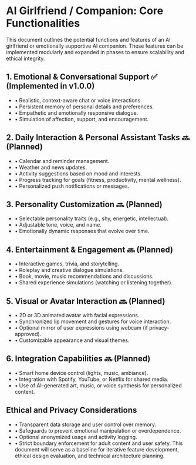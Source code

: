 # AI Girlfriend / Companion: Core Functionalities
This document outlines the potential functions and features of an AI girlfriend or emotionally supportive AI companion. These features can be implemented modularly and expanded in phases to ensure scalability and ethical integrity.
## 1. Emotional & Conversational Support ✅ (Implemented in v1.0.0)
- • Realistic, context-aware chat or voice interactions.
- • Persistent memory of personal details and preferences.
- • Empathetic and emotionally responsive dialogue.
- • Simulation of affection, support, and encouragement.
## 2. Daily Interaction & Personal Assistant Tasks 🔜 (Planned)
- • Calendar and reminder management.
- • Weather and news updates.
- • Activity suggestions based on mood and interests.
- • Progress tracking for goals (fitness, productivity, mental wellness).
- • Personalized push notifications or messages.
## 3. Personality Customization 🔜 (Planned)
- • Selectable personality traits (e.g., shy, energetic, intellectual).
- • Adjustable tone, voice, and name.
- • Emotionally dynamic responses that evolve over time.
## 4. Entertainment & Engagement 🔜 (Planned)
- • Interactive games, trivia, and storytelling.
- • Roleplay and creative dialogue simulations.
- • Book, movie, music recommendations and discussions.
- • Shared experience simulations (watching or listening together).
## 5. Visual or Avatar Interaction 🔜 (Planned)
- • 2D or 3D animated avatar with facial expressions.
- • Synchronized lip movement and gestures for voice interaction.
- • Optional mirror of user expressions using webcam (if privacy-approved).
- • Customizable appearance and visual themes.
## 6. Integration Capabilities 🔜 (Planned)
- • Smart home device control (lights, music, ambiance).
- • Integration with Spotify, YouTube, or Netflix for shared media.
- • Use of AI-generated art, music, or voice synthesis for personalized content.
## Ethical and Privacy Considerations
- • Transparent data storage and user control over memory.
- • Safeguards to prevent emotional manipulation or overdependence.
- • Optional anonymized usage and activity logging.
- • Strict boundary enforcement for adult content and user safety.
This document will serve as a baseline for iterative feature development, ethical design evaluation, and technical architecture planning.